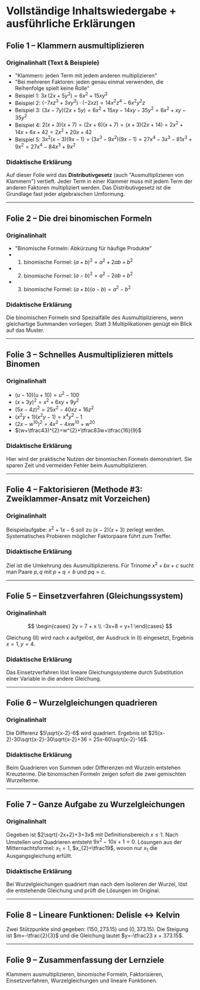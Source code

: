 # Vollständige Inhaltswiedergabe + ausführliche Erklärungen

## Folie 1 – Klammern ausmultiplizieren

### Originalinhalt (Text & Beispiele)

- "Klammern: jeden Term mit jedem anderen multiplizieren"
- "Bei mehreren Faktoren: jeden genau einmal verwenden, die Reihenfolge spielt keine Rolle"
- Beispiel 1: $3x\,(2x+5y^{2}) = 6x^{2} + 15xy^{2}$
- Beispiel 2: $(-7xz^{3}+3xy^{2})\cdot(-2xz) = 14x^{2}z^{4}-6x^{2}y^{2}z$
- Beispiel 3: $(3x-7y)(2x+5y) = 6x^{2}+15xy-14xy-35y^{2}=6x^{2}+xy-35y^{2}$
- Beispiel 4: $2(x+3)(x+7) = (2x+6)(x+7)=(x+3)(2x+14)=2x^{2}+14x+6x+42 = 2x^{2}+20x+42$
- Beispiel 5: $3x^{2}(x-3)(9x-1)= (3x^{3}-9x^{2})(9x-1)=27x^{4}-3x^{3}-81x^{3}+9x^{2}=27x^{4}-84x^{3}+9x^{2}$

### Didaktische Erklärung

Auf dieser Folie wird das **Distributivgesetz** (auch "Ausmultiplizieren von Klammern") vertieft. Jeder Term in einer Klammer muss mit jedem Term der anderen Faktoren multipliziert werden. Das Distributivgesetz ist die Grundlage fast jeder algebraischen Umformung.

---

## Folie 2 – Die drei binomischen Formeln

### Originalinhalt

- "Binomische Formeln: Abkürzung für häufige Produkte"
- 1. binomische Formel: $(a+b)^{2}=a^{2}+2ab+b^{2}$
- 2. binomische Formel: $(a-b)^{2}=a^{2}-2ab+b^{2}$
- 3. binomische Formel: $(a+b)(a-b)=a^{2}-b^{2}$

### Didaktische Erklärung

Die binomischen Formeln sind Spezialfälle des Ausmultiplizierens, wenn gleichartige Summanden vorliegen. Statt 3 Multiplikationen genügt ein Blick auf das Muster.

---

## Folie 3 – Schnelles Ausmultiplizieren mittels Binomen

### Originalinhalt

- $(u-10)(u+10)=u^{2}-100$
- $(x+3y)^{2}=x^{2}+6xy+9y^{2}$
- $(5x-4z)^{2}=25x^{2}-40xz+16z^{2}$
- $(x^{2}y+1)(x^{2}y-1)=x^{4}y^{2}-1$
- $(2x-w^{10})^{2}=4x^{2}-4xw^{10}+w^{20}$
- $(w+\tfrac43)^{2}=w^{2}+\tfrac83w+\tfrac{16}{9}$

### Didaktische Erklärung

Hier wird der praktische Nutzen der binomischen Formeln demonstriert. Sie sparen Zeit und vermeiden Fehler beim Ausmultiplizieren.

---

## Folie 4 – Faktorisieren (Methode #3: Zweiklammer-Ansatz mit Vorzeichen)

### Originalinhalt

Beispielaufgabe: $x^{2}+1x-6$ soll zu $(x-2)(x+3)$ zerlegt werden. Systematisches Probieren möglicher Faktorpaare führt zum Treffer.

### Didaktische Erklärung

Ziel ist die Umkehrung des Ausmultiplizierens. Für Trinome $x^{2}+bx+c$ sucht man Paare $p,q$ mit $p+q=b$ und $pq=c$.

---

## Folie 5 – Einsetzverfahren (Gleichungssystem)

### Originalinhalt

$$
\begin{cases}
2y = 7 + x \\
-3x+8 = y+1
\end{cases}
$$

Gleichung (II) wird nach $x$ aufgelöst, der Ausdruck in (I) eingesetzt, Ergebnis $x=1,y=4$.

### Didaktische Erklärung

Das Einsetzverfahren löst lineare Gleichungssysteme durch Substitution einer Variable in die andere Gleichung.

---

## Folie 6 – Wurzelgleichungen quadrieren

### Originalinhalt

Die Differenz $5\sqrt{x-2}-6$ wird quadriert. Ergebnis ist $25(x-2)-30\sqrt{x-2}-30\sqrt{x-2}+36 = 25x-60\sqrt{x-2}-14$.

### Didaktische Erklärung

Beim Quadrieren von Summen oder Differenzen mit Wurzeln entstehen Kreuzterme. Die binomischen Formeln zeigen sofort die zwei gemischten Wurzelterme.

---

## Folie 7 – Ganze Aufgabe zu Wurzelgleichungen

### Originalinhalt

Gegeben ist $2\sqrt{-2x+2}+3=3x$ mit Definitionsbereich $x\le 1$. Nach Umstellen und Quadrieren entsteht $9x^{2}-10x+1=0$. Lösungen aus der Mitternachtsformel: $x_{1}=1$, $x_{2}=\tfrac19$, wovon nur $x_{1}$ die Ausgangsgleichung erfüllt.

### Didaktische Erklärung

Bei Wurzelgleichungen quadriert man nach dem Isolieren der Wurzel, löst die entstehende Gleichung und prüft die Lösungen im Original.

---

## Folie 8 – Lineare Funktionen: Delisle ↔ Kelvin

Zwei Stützpunkte sind gegeben: $(150,273.15)$ und $(0,373.15)$. Die Steigung ist $m=-\tfrac{2}{3}$ und die Gleichung lautet $y=-\tfrac23 x + 373.15$.

---

## Folie 9 – Zusammenfassung der Lernziele

Klammern ausmultiplizieren, binomische Formeln, Faktorisieren, Einsetzverfahren, Wurzelgleichungen und lineare Funktionen.

